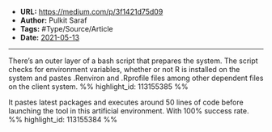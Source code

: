 - **URL:** https://medium.com/p/3f1421d75d09
- **Author:** Pulkit Saraf
- **Tags:** #Type/Source/Article
- **Date:** [2021-05-13](../_daily/2021-05-13.md)
---

There’s an outer layer of a bash script that prepares the system. The script checks for environment variables, whether or not R is installed on the system and pastes .Renviron and .Rprofile files among other dependent files on the client system. %% highlight_id: 113155385 %%


It pastes latest packages and executes around 50 lines of code before launching the tool in this artificial environment. With 100% success rate. %% highlight_id: 113155384 %%

